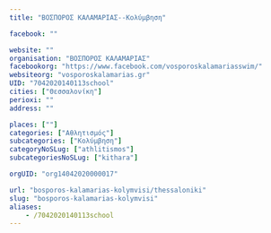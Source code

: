 ```yaml
---
title: "ΒΟΣΠΟΡΟΣ ΚΑΛΑΜΑΡΙΑΣ--Κολύμβηση"

facebook: ""

website: ""
organisation: "ΒΟΣΠΟΡΟΣ ΚΑΛΑΜΑΡΙΑΣ"
facebookorg: "https://www.facebook.com/vosporoskalamariasswim/"
websiteorg: "vosporoskalamarias.gr"
UID: "7042020140113school"
cities: ["Θεσσαλονίκη"]
perioxi: ""
address: ""

places: [""]
categories: ["Αθλητισμός"]
subcategories: ["Κολύμβηση"]
categoryNoSLug: ["athlitismos"]
subcategoriesNoSLug: ["kithara"]

orgUID: "org14042020000017"

url: "bosporos-kalamarias-kolymvisi/thessaloniki"
slug: "bosporos-kalamarias-kolymvisi"
aliases:
    - /7042020140113school
---
```





